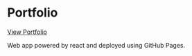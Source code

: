 # Portfolio

[View Portfolio](http://laurencerawlings.com)

Web app powered by react and deployed using GitHub Pages.
